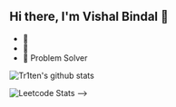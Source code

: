 ## Hi there, I'm Vishal Bindal 👋

- 👀 
- 🌱 
- 💞️ Problem Solver


![Tr1ten's github stats](https://bad-apple-github-readme.vercel.app/api?show_bg=1&username=vbindal)

![Leetcode Stats](https://leetcard.jacoblin.cool/vbindal19072001?theme=light) -->
<!-- 
vbindal/vbindal is a ✨ special ✨ repository because its `README.md` (this file) appears on your GitHub profile.
You can click the Preview link to take a look at your changes.
![Leetcode Stats](https://leetcard.jacoblin.cool/JacobLinCool) -->

